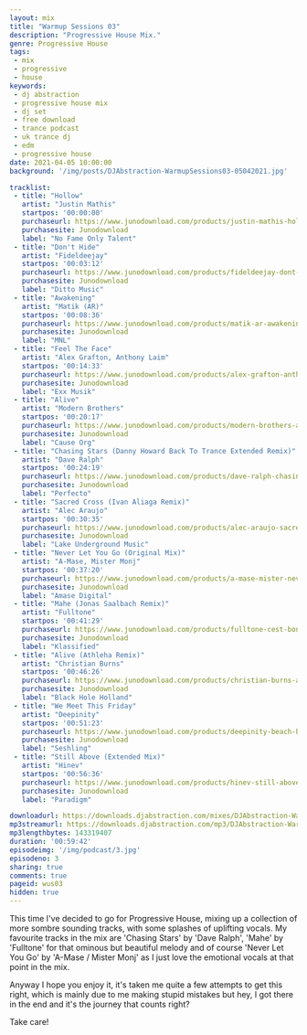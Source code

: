 ```yaml
---
layout: mix
title: "Warmup Sessions 03"
description: "Progressive House Mix."
genre: Progressive House
tags:
 - mix
 - progressive
 - house
keywords:
 - dj abstraction
 - progressive house mix
 - dj set
 - free download
 - trance podcast
 - uk trance dj
 - edm
 - progressive house
date: 2021-04-05 10:00:00
background: '/img/posts/DJAbstraction-WarmupSessions03-05042021.jpg'

tracklist:
 - title: "Hollow"
   artist: "Justin Mathis"
   startpos: '00:00:00'
   purchaseurl: https://www.junodownload.com/products/justin-mathis-hollow/4965224-02/
   purchasesite: Junodownload
   label: "No Fame Only Talent"
 - title: "Don't Hide"
   artist: "Fideldeejay"
   startpos: '00:03:12'
   purchaseurl: https://www.junodownload.com/products/fideldeejay-dont-hide/5021190-02/?track_number=2
   purchasesite: Junodownload
   label: "Ditto Music"
 - title: "Awakening"
   artist: "Matik (AR)"
   startpos: '00:08:36'
   purchaseurl: https://www.junodownload.com/products/matik-ar-awakening/4998595-02/?track_number=1
   purchasesite: Junodownload
   label: "MNL"   
 - title: "Feel The Face"
   artist: "Alex Grafton, Anthony Laim"
   startpos: '00:14:33'
   purchaseurl: https://www.junodownload.com/products/alex-grafton-anthony-laim-feel-the-face/5032776-02/?track_number=1
   purchasesite: Junodownload
   label: "Exx Musik"
 - title: "Alive"
   artist: "Modern Brothers"
   startpos: '00:20:17'
   purchaseurl: https://www.junodownload.com/products/modern-brothers-alive/4947621-02/
   purchasesite: Junodownload
   label: "Cause Org"
 - title: "Chasing Stars (Danny Howard Back To Trance Extended Remix)"
   artist: "Dave Ralph"
   startpos: '00:24:19'
   purchaseurl: https://www.junodownload.com/products/dave-ralph-chasing-stars/4980658-02/
   purchasesite: Junodownload
   label: "Perfecto"
 - title: "Sacred Cross (Ivan Aliaga Remix)"
   artist: "Alec Araujo"
   startpos: '00:30:35'
   purchaseurl: https://www.junodownload.com/products/alec-araujo-sacred-cross/4947558-02/?track_number=3 
   purchasesite: Junodownload
   label: "Lake Underground Music"
 - title: "Never Let You Go (Original Mix)"
   artist: "A-Mase, Mister Monj"
   startpos: '00:37:20'
   purchaseurl: https://www.junodownload.com/products/a-mase-mister-never-let-you-go/4967583-02/?track_number=1
   purchasesite: Junodownload
   label: "Amase Digital"
 - title: "Mahe (Jonas Saalbach Remix)"
   artist: "Fulltone"
   startpos: '00:41:29'
   purchaseurl: https://www.junodownload.com/products/fulltone-cest-bon-ep/5012681-02/?track_number=4
   purchasesite: Junodownload
   label: "Klassified"
 - title: "Alive (Athleha Remix)"
   artist: "Christian Burns"
   startpos: '00:46:26'
   purchaseurl: https://www.junodownload.com/products/christian-burns-alive/4977743-02/?track_number=1
   purchasesite: Junodownload
   label: "Black Hole Holland"
 - title: "We Meet This Friday"
   artist: "Deepinity"
   startpos: '00:51:23'
   purchaseurl: https://www.junodownload.com/products/deepinity-beach-boulevard/5010212-02/?track_number=3
   purchasesite: Junodownload
   label: "Seshling"
 - title: "Still Above (Extended Mix)"
   artist: "Hinev"
   startpos: '00:56:36'
   purchaseurl: https://www.junodownload.com/products/hinev-still-above-extended-mix/5014257-02/
   purchasesite: Junodownload
   label: "Paradigm"

downloadurl: https://downloads.djabstraction.com/mixes/DJAbstraction-WarmupSessions03-05042021.zip
mp3streamurl: https://downloads.djabstraction.com/mp3/DJAbstraction-WarmupSessions03-05042021.mp3
mp3lengthbytes: 143319407
duration: '00:59:42'
episodeimg: '/img/podcast/3.jpg'
episodeno: 3
sharing: true
comments: true
pageid: wus03
hidden: true
---
```


This time I've decided to go for Progressive House, mixing up a collection of more sombre sounding tracks, with some splashes of uplifting vocals.  My favourite tracks in the mix are 'Chasing Stars' by 'Dave Ralph', 'Mahe' by 'Fulltone' for that ominous but beautiful melody and of course 'Never Let You Go' by 'A-Mase / Mister Monj' as I just love the emotional vocals at that point in the mix.

Anyway I hope you enjoy it, it's taken me quite a few attempts to get this right, which is mainly due to me making stupid mistakes but hey, I got there in the end and it's the journey that counts right?

Take care!